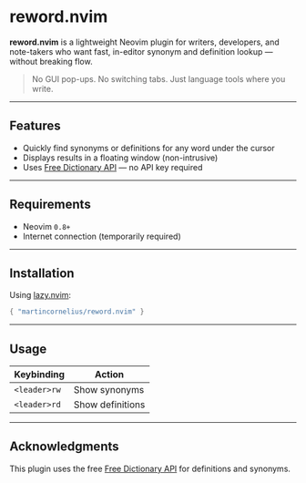 # reword.nvim

**reword.nvim** is a lightweight Neovim plugin for writers, developers, and note-takers who want fast, in-editor synonym and definition lookup — without breaking flow.

> No GUI pop-ups. No switching tabs. Just language tools where you write.

---

## Features

- Quickly find synonyms or definitions for any word under the cursor
- Displays results in a floating window (non-intrusive)
- Uses [Free Dictionary API](https://dictionaryapi.dev/) — no API key required

---

## Requirements

- Neovim `0.8+`
- Internet connection (temporarily required)

---

## Installation

Using [lazy.nvim](https://github.com/folke/lazy.nvim):

```lua
{ "martincornelius/reword.nvim" }
```

---

## Usage
| Keybinding   | Action           |
| ------------ | ---------------- |
| `<leader>rw` | Show synonyms    |
| `<leader>rd` | Show definitions |

---

## Acknowledgments
This plugin uses the free [Free Dictionary API](https://dictionaryapi.dev/) for definitions and synonyms.
